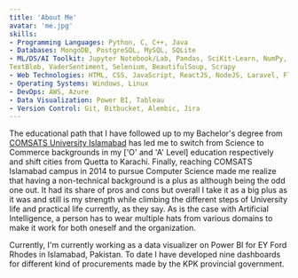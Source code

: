 ```yaml
---
title: 'About Me'
avatar: 'me.jpg'
skills:
- Programming Languages: Python, C, C++, Java
- Databases: MongoDB, PostgreSQL, MySQL, SQLite
- ML/DS/AI Toolkit: Jupyter Notebook/Lab, Pandas, SciKit-Learn, NumPy, SciPy, Dash, Matplotlib, 
TextBlob, VaderSentiment, Selenium, BeautifulSoup, Scrapy
- Web Technologies: HTML, CSS, JavaScript, ReactJS, NodeJS, Laravel, Flutter
- Operating Systems: Windows, Linux
- DevOps: AWS, Azure
- Data Visualization: Power BI, Tableau
- Version Control: Git, Bitbucket, Alembic, Jira
---
```


The educational path that I have followed up to my Bachelor's degree from [COMSATS University Islamabad]('https://www.comsats.edu.pk/') has led me to switch from Science to Commerce backgrounds in my ['O' and 'A' Level] education respectively and shift cities from Quetta to Karachi. Finally, reaching COMSATS Islamabad campus in 2014 to pursue Computer Science made me realize that having a non-technical background is a plus as although being the odd one out. It had its share of pros and cons but overall I take it as a big plus as it was and still is my strength while climbing the different steps of University life and practical life currently, as they say. As is the case with Artificial Intelligence, a person has to wear multiple hats from various domains to make it work for both oneself and the organization.

Currently, I'm currently working as a data visualizer on Power BI for EY Ford Rhodes in Islamabad, Pakistan. To date I have developed nine dashboards for different kind of procurements made by the KPK provincial government.
